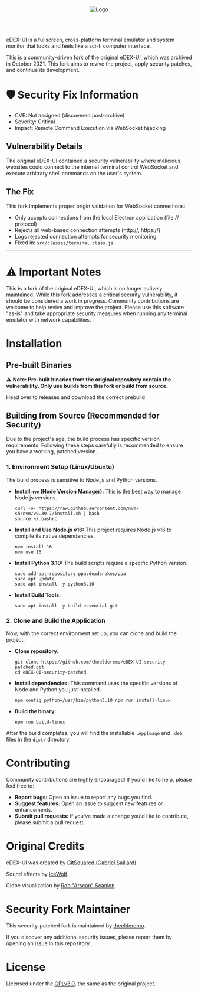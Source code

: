 

<p align="center">
  <br>
  <img alt="Logo" src="media/logo.png">
  <br>
  <br><br><br>
</p>

eDEX-UI is a fullscreen, cross-platform terminal emulator and system monitor that looks and feels like a sci-fi computer interface.

This is a community-driven fork of the original eDEX-UI, which was archived in October 2021. This fork aims to revive the project, apply security patches, and continue its development.

# 🛡️ Security Fix Information
- CVE: Not assigned (discovered post-archive)
- Severity: Critical
- Impact: Remote Command Execution via WebSocket hijacking

## Vulnerability Details
The original eDEX-UI contained a security vulnerability where malicious websites could connect to the internal terminal control WebSocket and execute arbitrary shell commands on the user's system.

## The Fix
This fork implements proper origin validation for WebSocket connections:
- Only accepts connections from the local Electron application (file:// protocol)
- Rejects all web-based connection attempts (http://, https://)
- Logs rejected connection attempts for security monitoring
- Fixed in: `src/classes/terminal.class.js`

---

# ⚠️ Important Notes

This is a fork of the original eDEX-UI, which is no longer actively maintained. While this fork addresses a critical security vulnerability, it should be considered a work in progress. Community contributions are welcome to help revive and improve the project. Please use this software "as-is" and take appropriate security measures when running any terminal emulator with network capabilities.


# Installation

## Pre-built Binaries

⚠️ **Note: Pre-built binaries from the original repository contain the vulnerability. Only use builds from this fork or build from source.**

Head over to releases and download the correct prebuild

## Building from Source (Recommended for Security)

Due to the project's age, the build process has specific version requirements. Following these steps carefully is recommended to ensure you have a working, patched version.

### 1. Environment Setup (Linux/Ubuntu)

The build process is sensitive to Node.js and Python versions.

-   **Install `nvm` (Node Version Manager):** This is the best way to manage Node.js versions.
    
    
    ```
    curl -o- https://raw.githubusercontent.com/nvm-sh/nvm/v0.39.7/install.sh | bash
    source ~/.bashrc
    
    ```
    
-   **Install and Use Node.js v16:** This project requires Node.js v16 to compile its native dependencies.
    
    
    
    ```
    nvm install 16
    nvm use 16
    
    ```
    
-   **Install Python 3.10:** The build scripts require a specific Python version.
    
    
    ```
    sudo add-apt-repository ppa:deadsnakes/ppa
    sudo apt update
    sudo apt install -y python3.10
    
    ```
    
-   **Install Build Tools:**
    
    
    
    ```
    sudo apt install -y build-essential git
    
    ```
    

### 2. Clone and Build the Application

Now, with the correct environment set up, you can clone and build the project.

-   **Clone  repository:**
    
    
    ```
    git clone https://github.com/theelderemo/eDEX-UI-security-patched.git
    cd eDEX-UI-security-patched
    
    ```
    
-   **Install dependencies:** This command uses the specific versions of Node and Python you just installed.
        
    ```
    npm_config_python=/usr/bin/python3.10 npm run install-linux
    
    ```
    
-   **Build the binary:**
        
    ```
    npm run build-linux
    
    ```
    

After the build completes, you will find the installable `.AppImage` and `.deb` files in the `dist/` directory.


# Contributing

Community contributions are highly encouraged! If you'd like to help, please feel free to:
-   **Report bugs:** Open an issue to report any bugs you find.
-   **Suggest features:** Open an issue to suggest new features or enhancements.
-   **Submit pull requests:** If you've made a change you'd like to contribute, please submit a pull request.

# Original Credits

eDEX-UI was created by [GitSquared (Gabriel Saillard)](https://github.com/GitSquared).

Sound effects by [IceWolf](https://soundcloud.com/iamicewolf).

Globe visualization by [Rob "Arscan" Scanlon](https://github.com/arscan).

# Security Fork Maintainer

This security-patched fork is maintained by [theelderemo](https://github.com/theelderemo).

If you discover any additional security issues, please report them by opening an issue in this repository.

# License

Licensed under the [GPLv3.0](https://github.com/GitSquared/edex-ui/blob/master/LICENSE), the same as the original project.
